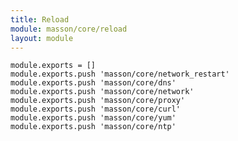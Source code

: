 ```yaml
---
title: Reload
module: masson/core/reload
layout: module
---
```


    module.exports = []
    module.exports.push 'masson/core/network_restart'
    module.exports.push 'masson/core/dns'
    module.exports.push 'masson/core/network'
    module.exports.push 'masson/core/proxy'
    module.exports.push 'masson/core/curl'
    module.exports.push 'masson/core/yum'
    module.exports.push 'masson/core/ntp'

